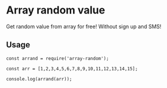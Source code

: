 # Array random value
Get random value from array for free! Without sign up and SMS!

## Usage

```
const arrand = require('array-random');

const arr = [1,2,3,4,5,6,7,8,9,10,11,12,13,14,15];

console.log(arrand(arr));
```